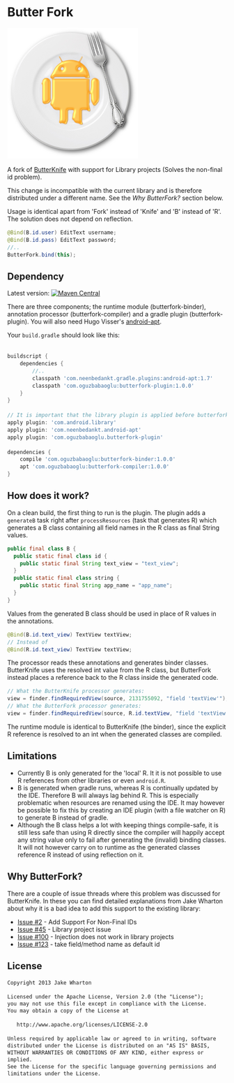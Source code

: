Butter Fork
===========

![Logo](images/logo.png)

A fork of [ButterKnife][1] with support for Library projects (Solves the non-final id problem). 

This change is incompatible with the current library and is therefore distributed under a different name. See the *Why ButterFork?* section below.

Usage is identical apart from 'Fork' instead of 'Knife' and 'B' instead of 'R'. The solution does not depend on reflection.

```java
@Bind(B.id.user) EditText username;
@Bind(B.id.pass) EditText password;
//..
ButterFork.bind(this);
```

Dependency
----------
Latest version: [![Maven Central][2]][3]

There are three components; the runtime module (butterfork-binder), annotation processor (butterfork-compiler) and a gradle plugin (butterfork-plugin). You will also need Hugo Visser's [android-apt][4].

Your `build.gradle` should look like this:
```groovy

buildscript {
    dependencies {
        //..
        classpath 'com.neenbedankt.gradle.plugins:android-apt:1.7'
        classpath 'com.oguzbabaoglu:butterfork-plugin:1.0.0'
    }
}

// It is important that the library plugin is applied before butterfork-plugin
apply plugin: 'com.android.library'
apply plugin: 'com.neenbedankt.android-apt'
apply plugin: 'com.oguzbabaoglu.butterfork-plugin'

dependencies {
    compile 'com.oguzbabaoglu:butterfork-binder:1.0.0'
    apt 'com.oguzbabaoglu:butterfork-compiler:1.0.0'
}
```

How does it work?
-----------------

On a clean build, the first thing to run is the plugin. The plugin adds a `generateB` task right after `processResources` (task that generates R) which generates a B class containing all field names in the R class as final String values.
```java
public final class B {
  public static final class id {
    public static final String text_view = "text_view";
  }
  public static final class string {
    public static final String app_name = "app_name";
  }
}
```

Values from the generated B class should be used in place of R values in the annotations.
```java
@Bind(B.id.text_view) TextView textView;
// Instead of 
@Bind(R.id.text_view) TextView textView;
```

The processor reads these annotations and generates binder classes. ButterKnife uses the resolved int value from the R class, but ButterFork instead places a reference back to the R class inside the generated code.

```java
// What the ButterKnife processor generates:
view = finder.findRequiredView(source, 2131755092, "field 'textView'");
// What the ButterFork processor generates:
view = finder.findRequiredView(source, R.id.textView, "field 'textView'");
```

The runtime module is identical to ButterKnife (the binder), since the explicit R reference is resolved to an int when the generated classes are compiled.

Limitations
-----------
- Currently B is only generated for the 'local' R. It it is not possible to use R references from other libraries or even `android.R`.
- B is generated when gradle runs, whereas R is continually updated by the IDE. Therefore B will always lag behind R. This is especially problematic when resources are renamed using the IDE. It may however be possible to fix this by creating an IDE plugin (with a file watcher on R) to generate B instead of gradle.
- Although the B class helps a lot with keeping things compile-safe, it is still less safe than using R directly since the compiler will happily accept any string value only to fail after generating the (invalid) binding classes. It will not however carry on to runtime as the generated classes reference R instead of using reflection on it.

Why ButterFork?
---------------

There are a couple of issue threads where this problem was discussed for ButterKnife. In these you can find detailed explanations from Jake Wharton about why it is a bad idea to add this support to the existing library:
- [Issue #2](https://github.com/JakeWharton/butterknife/issues/2) - Add Support For Non-Final IDs
- [Issue #45](https://github.com/JakeWharton/butterknife/issues/45) - Library project issue
- [Issue #100](https://github.com/JakeWharton/butterknife/issues/100) - Injection does not work in library projects
- [Issue #123](https://github.com/JakeWharton/butterknife/issues/123) - take field/method name as default id

License
-------

    Copyright 2013 Jake Wharton

    Licensed under the Apache License, Version 2.0 (the "License");
    you may not use this file except in compliance with the License.
    You may obtain a copy of the License at

       http://www.apache.org/licenses/LICENSE-2.0

    Unless required by applicable law or agreed to in writing, software
    distributed under the License is distributed on an "AS IS" BASIS,
    WITHOUT WARRANTIES OR CONDITIONS OF ANY KIND, either express or implied.
    See the License for the specific language governing permissions and
    limitations under the License.

 [1]: https://github.com/JakeWharton/butterknife
 [2]: https://img.shields.io/github/release/oguzbabaoglu/butterfork.svg
 [3]: https://github.com/oguzbabaoglu/butterfork/releases
 [4]: https://bitbucket.org/hvisser/android-apt
